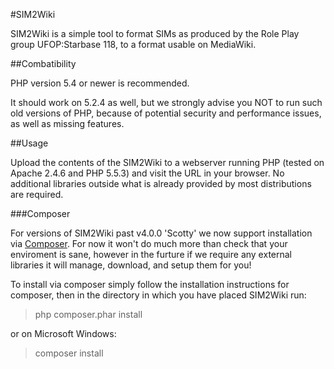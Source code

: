 #SIM2Wiki

SIM2Wiki is a simple tool to format SIMs as produced by the Role Play group UFOP:Starbase 118, to a format usable on MediaWiki.

##Combatibility

PHP version 5.4 or newer is recommended.

It should work on 5.2.4 as well, but we strongly advise you NOT to run such old versions of PHP, because of potential security and performance issues, as well as missing features.

##Usage

Upload the contents of the SIM2Wiki to a webserver running PHP (tested on Apache 2.4.6 and PHP 5.5.3) and visit the URL in your browser. No additional libraries outside what is already provided by most distributions are required.

###Composer

For versions of SIM2Wiki past v4.0.0 'Scotty' we now support installation via [Composer](https://getcomposer.org/). For now it won't do much more than check that your enviroment is sane, however in the furture if we require any external libraries it will manage, download, and setup them for you!

To install via composer simply follow the installation instructions for composer, then in the directory in which you have placed SIM2Wiki run:

>php composer.phar install

or on Microsoft Windows:

>composer install